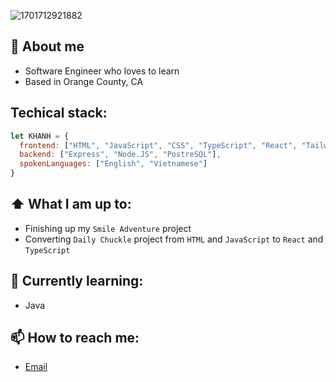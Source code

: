![1701712921882](https://github.com/khanhnguyenq/khanhnguyenq/assets/114459075/68a5144c-fe6e-4e7c-92c3-9bdc71437604)

## 📖 About me
- Software Engineer who loves to learn
- Based in Orange County, CA

## Techical stack:
```js
let KHANH = {
  frontend: ["HTML", "JavaScript", "CSS", "TypeScript", "React", "TailwindCSS"],
  backend: ["Express", "Node.JS", "PostreSQL"],
  spokenLanguages: ["English", "Vietnamese"]
}
```

## ⬆️ What I am up to:
- Finishing up my `Smile Adventure` project
- Converting `Daily Chuckle` project from `HTML` and `JavaScript` to `React` and `TypeScript`

## 🌱 Currently learning:
- Java

## 📫 How to reach me:
- [Email](khanhnguyen2336@yahoo.com)

<!--
**khanhnguyenq/khanhnguyenq** is a ✨ _special_ ✨ repository because its `README.md` (this file) appears on your GitHub profile.

Here are some ideas to get you started:

- 🔭 I’m currently working on ...
- 🌱 I’m currently learning ...
- 👯 I’m looking to collaborate on ...
- 🤔 I’m looking for help with ...
- 💬 Ask me about ...
- 📫 How to reach me: ...
- 😄 Pronouns: ...
- ⚡ Fun fact: ...
-->
